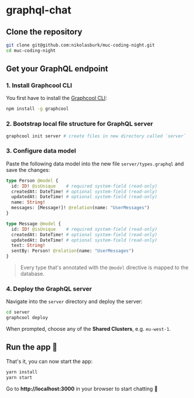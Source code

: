 # graphql-chat

## Clone the repository

```sh
git clone git@github.com:nikolasburk/muc-coding-night.git
cd muc-coding-night
```

## Get your GraphQL endpoint

### 1. Install Graphcool CLI

You first have to install the [Graphcool CLI](https://www.graph.cool/docs/reference/cli/overview-kie1quohli/):

```sh
npm install -g graphcool
```

### 2. Bootstrap local file structure for GraphQL server

```sh
graphcool init server # create files in new directory called `server`
```

### 3. Configure data model

Paste the following data model into the new file `server/types.graphql` and save the changes:

```graphql
type Person @model {
  id: ID! @isUnique    # required system-field (read-only)
  createdAt: DateTime! # optional system-field (read-only)
  updatedAt: DateTime! # optional system-field (read-only)
  name: String!
  messages: [Message!]! @relation(name: "UserMessages")
}

type Message @model {
  id: ID! @isUnique    # required system-field (read-only)
  createdAt: DateTime! # optional system-field (read-only)
  updatedAt: DateTime! # optional system-field (read-only)
  text: String!
  sentBy: Person! @relation(name: "UserMessages")
}
```

> Every type that's annotated with the `@model` directive is mapped to the database.

### 4. Deploy the GraphQL server

Navigate into the `server` directory and deploy the server:

```sh
cd server
graphcool deploy
```

When prompted, choose any of the **Shared Clusters**, e.g. `eu-west-1`.

## Run the app 🚀

That's it, you can now start the app:

```sh
yarn install
yarn start
```

Go to **http://localhost:3000** in your browser to start chatting 💬

